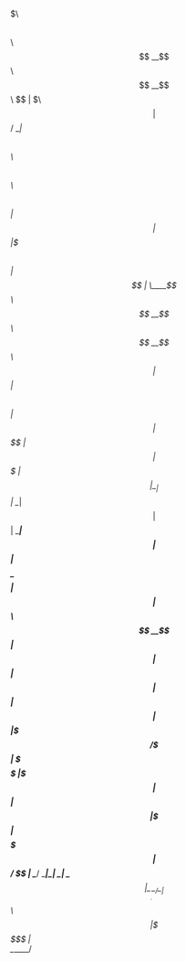 
 $$$$$$\                                                              $$$$$$$\  $$\      $$\ 
$$  __$$\                                                             $$  __$$\ $$ | $\  $$ |
$$ /  \__| $$$$$$\   $$$$$$\   $$$$$$\  $$\   $$\                     $$ |  $$ |$$ |$$$\ $$ |
$$ |       \____$$\ $$  __$$\ $$  __$$\ $$ |  $$ |      $$$$$$\       $$ |  $$ |$$ $$ $$\$$ |
$$ |       $$$$$$$ |$$ |  \__|$$ |  \__|$$ |  $$ |      \______|      $$ |  $$ |$$$$  _$$$$ |
$$ |  $$\ $$  __$$ |$$ |      $$ |      $$ |  $$ |                    $$ |  $$ |$$$  / \$$$ |
\$$$$$$  |\$$$$$$$ |$$ |      $$ |      \$$$$$$$ |                    $$$$$$$  |$$  /   \$$ |
 \______/  \_______|\__|      \__|       \____$$ |                    \_______/ \__/     \__|
                                        $$\   $$ |                                           
                                        \$$$$$$  |                                           
                                         \______/                                            